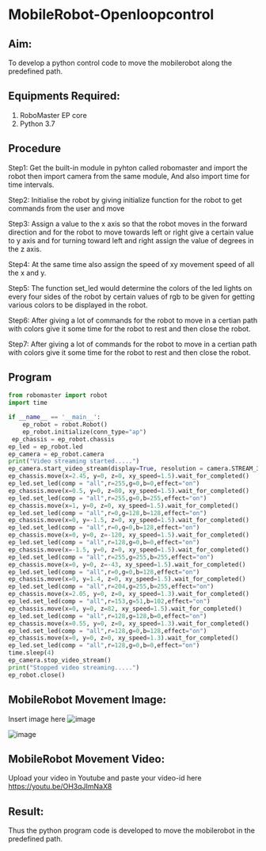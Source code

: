 # MobileRobot-Openloopcontrol
## Aim:

To develop a python control code to move the mobilerobot along the predefined path.

## Equipments Required:
1. RoboMaster EP core
2. Python 3.7

## Procedure

Step1: Get the built-in module in pyhton called robomaster and import the robot then import camera
from the same module, And also import time for time intervals.


Step2: Initialise the robot by giving initialize function for the robot to get commands from the user and move


Step3: Assign a value to the x axis so that the robot moves in the forward direction and for the robot to
move towards left or right give a certain value to y axis and for turning toward left and right assign
the value of degrees in the z axis.

Step4: At the same time also assign the speed of xy movement speed of all the x and y.

Step5: The function set_led would determine the colors of the led lights on every four sides of the robot
by certain values of rgb to be given for getting various colors to be displayed in the robot.

Step6: After giving a lot of commands for the robot to move in a certian path with colors give it some time
for the robot to rest and then close the robot.

Step7: After giving a lot of commands for the robot to move in a certian path with colors give it some time
for the robot to rest and then close the robot.


## Program
```python
from robomaster import robot
import time

if __name__ == '__main__':
    ep_robot = robot.Robot()
    ep_robot.initialize(conn_type="ap")
 ep_chassis = ep_robot.chassis
ep_led = ep_robot.led
ep_camera = ep_robot.camera
print("Video streaming started.....")
ep_camera.start_video_stream(display=True, resolution = camera.STREAM_360P)
ep_chassis.move(x=2.45, y=0, z=0, xy_speed=1.5).wait_for_completed()
ep_led.set_led(comp = "all",r=255,g=0,b=0,effect="on")
ep_chassis.move(x=0.5, y=0, z=80, xy_speed=1.5).wait_for_completed()
ep_led.set_led(comp = "all",r=255,g=0,b=255,effect="on")
ep_chassis.move(x=1, y=0, z=0, xy_speed=1.5).wait_for_completed()
ep_led.set_led(comp = "all",r=0,g=128,b=128,effect="on")
ep_chassis.move(x=0, y=-1.5, z=0, xy_speed=1.5).wait_for_completed()
ep_led.set_led(comp = "all",r=0,g=0,b=128,effect="on")
ep_chassis.move(x=0, y=0, z=-120, xy_speed=1.5).wait_for_completed()
ep_led.set_led(comp = "all",r=128,g=0,b=0,effect="on")
ep_chassis.move(x=-1.5, y=0, z=0, xy_speed=1.5).wait_for_completed()
ep_led.set_led(comp = "all",r=255,g=255,b=255,effect="on")
ep_chassis.move(x=0, y=0, z=-43, xy_speed=1.5).wait_for_completed()
ep_led.set_led(comp = "all",r=0,g=0,b=128,effect="on")
ep_chassis.move(x=0, y=1.4, z=0, xy_speed=1.5).wait_for_completed()
ep_led.set_led(comp = "all",r=204,g=255,b=255,effect="on")
ep_chassis.move(x=2.05, y=0, z=0, xy_speed=1.3).wait_for_completed()
ep_led.set_led(comp = "all",r=153,g=51,b=102,effect="on")
ep_chassis.move(x=0, y=0, z=82, xy_speed=1.5).wait_for_completed()
ep_led.set_led(comp = "all",r=128,g=128,b=0,effect="on")
ep_chassis.move(x=0.55, y=0, z=0, xy_speed=1.3).wait_for_completed()
ep_led.set_led(comp = "all",r=128,g=0,b=128,effect="on")
ep_chassis.move(x=0, y=0, z=0, xy_speed=1.3).wait_for_completed()
ep_led.set_led(comp = "all",r=128,g=0,b=0,effect="on")
time.sleep(4)
ep_camera.stop_video_stream()
print("Stopped video streaming.....")
ep_robot.close()
```
## MobileRobot Movement Image:

Insert image here
![image](https://github.com/Sharonsteffani2005/mobilerobot-openloopcontrol/assets/144979934/10b8c91f-c058-432f-86df-467795d5377b)

![image](https://github.com/Sharonsteffani2005/mobilerobot-openloopcontrol/assets/144979934/ea4c5a55-fe6b-40b1-9076-771c534b3e23)


## MobileRobot Movement Video:

Upload your video in Youtube and paste your video-id here https://youtu.be/OH3qJImNaX8


## Result:
Thus the python program code is developed to move the mobilerobot in the predefined path.


